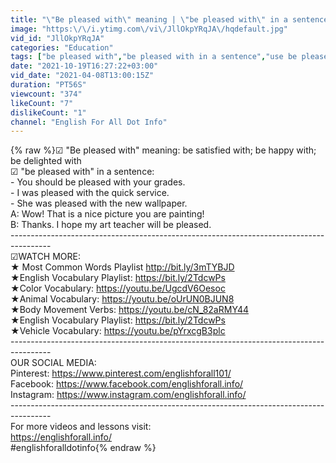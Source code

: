 ```yaml
---
title: "\"Be pleased with\" meaning | \"be pleased with\" in a sentence | Common English Idioms #shorts"
image: "https:\/\/i.ytimg.com\/vi\/JllOkpYRqJA\/hqdefault.jpg"
vid_id: "JllOkpYRqJA"
categories: "Education"
tags: ["be pleased with","be pleased with in a sentence","use be pleased with in a sentence"]
date: "2021-10-19T16:27:22+03:00"
vid_date: "2021-04-08T13:00:15Z"
duration: "PT56S"
viewcount: "374"
likeCount: "7"
dislikeCount: "1"
channel: "English For All Dot Info"
---
```

{% raw %}☑ &quot;Be pleased with&quot; meaning: be satisfied with; be happy with; be delighted with<br />☑ &quot;be pleased with&quot; in a sentence:<br />- You should be pleased with your grades.<br />- I was pleased with the quick service.<br />- She was pleased with the new wallpaper.<br />A: Wow! That is a nice picture you are painting!<br />B: Thanks. I hope my art teacher will be pleased.<br />---------------------------------------------------------------------------------------- <br />☑WATCH MORE: <br />★ Most Common Words Playlist <a rel="nofollow" target="blank" href="http://bit.ly/3mTYBJD">http://bit.ly/3mTYBJD</a><br />★English Vocabulary Playlist: <a rel="nofollow" target="blank" href="https://bit.ly/2TdcwPs">https://bit.ly/2TdcwPs</a><br />★Color Vocabulary: <a rel="nofollow" target="blank" href="https://youtu.be/UgcdV6Oesoc">https://youtu.be/UgcdV6Oesoc</a><br />★Animal Vocabulary: <a rel="nofollow" target="blank" href="https://youtu.be/oUrUN0BJUN8">https://youtu.be/oUrUN0BJUN8</a><br />★Body Movement Verbs: <a rel="nofollow" target="blank" href="https://youtu.be/cN_82aRMY44">https://youtu.be/cN_82aRMY44</a><br />★English Vocabulary Playlist: <a rel="nofollow" target="blank" href="https://bit.ly/2TdcwPs">https://bit.ly/2TdcwPs</a><br />★Vehicle Vocabulary: <a rel="nofollow" target="blank" href="https://youtu.be/pYrxcgB3plc">https://youtu.be/pYrxcgB3plc</a><br />---------------------------------------------------------------------------------------- <br />OUR SOCIAL MEDIA:<br />Pinterest: <a rel="nofollow" target="blank" href="https://www.pinterest.com/englishforall101/">https://www.pinterest.com/englishforall101/</a><br />Facebook: <a rel="nofollow" target="blank" href="https://www.facebook.com/englishforall.info/">https://www.facebook.com/englishforall.info/</a><br />Instagram: <a rel="nofollow" target="blank" href="https://www.instagram.com/englishforall.info/">https://www.instagram.com/englishforall.info/</a><br />----------------------------------------------------------------------------------------<br />For more videos and lessons visit: <br /><a rel="nofollow" target="blank" href="https://englishforall.info/">https://englishforall.info/</a><br />#englishforalldotinfo{% endraw %}

